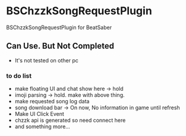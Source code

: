 # BSChzzkSongRequestPlugin
BSChzzkSongRequestPlugin for BeatSaber

## Can Use. But Not Completed
- It's not tested on other pc

### to do list
- make floating UI and chat show here -> hold
- imoji parsing -> hold. make with above thing.
- make requested song log data
- song download bar -> On now, No information in game until refresh
- Make UI Click Event
- chzzk api is generated so need connect here
- and something more...
